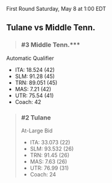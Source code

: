 First Round
Saturday, May 8 at 1:00 EDT
## Tulane vs Middle Tenn.

> ### #3 Middle Tenn.***  
Automatic Qualifier  
- ITA: 18.524 (42)  
- SLM: 91.28 (45)  
- TRN: 89.051 (45)  
- MAS: 7.21 (42)  
- UTR: 75.54 (41)  
- Coach: 42  

> ### #2 Tulane  
> At-Large Bid  
> - ITA: 33.073 (22)  
> - SLM: 93.532 (26)  
> - TRN: 91.45 (26)  
> - MAS: 7.63 (26)  
> - UTR: 76.99 (31)  
> - Coach: 24  